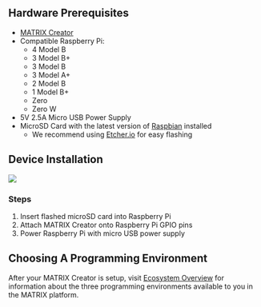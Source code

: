 ## Hardware Prerequisites
* <a href="https://www.matrix.one/products/creator" target="_blank">MATRIX Creator</a>
* Compatible Raspberry Pi:
    * 4 Model B
    * 3 Model B+
    * 3 Model B
    * 3 Model A+
    * 2 Model B
    * 1 Model B+
    * Zero
    * Zero W
* 5V 2.5A Micro USB Power Supply
* MicroSD Card with the latest version of <a href="https://www.raspberrypi.org/downloads/raspbian/" target="_blank">Raspbian</a> installed
    * We recommend using <a href="https://etcher.io/" target="_blank">Etcher.io</a> for easy flashing

## Device Installation
![](./img/m-3.gif)
<h3 style="padding-top:0;">Steps</h3>

1. Insert flashed microSD card into Raspberry Pi
2. Attach MATRIX Creator onto Raspberry Pi GPIO pins
3. Power Raspberry Pi with micro USB power supply

## Choosing A Programming Environment
After your MATRIX Creator is setup, visit [Ecosystem Overview](/#programming-layers) for information about the three programming environments available to you in the MATRIX platform.